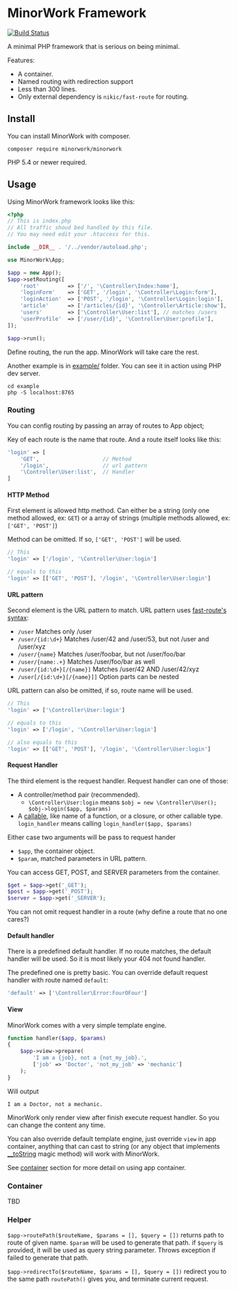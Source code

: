 # MinorWork Framework

[![Build Status](https://travis-ci.org/CQD/minorwork.svg?branch=master)](https://travis-ci.org/CQD/minorwork)

A minimal PHP framework that is serious on being minimal.

Features:

- A container.
- Named routing with redirection support
- Less than 300 lines.
- Only external dependency is `nikic/fast-route` for routing.

## Install

You can install MinorWork with composer.

```
composer require minorwork/minorwork
```

PHP 5.4 or newer required.

## Usage

Using MinorWork framework looks like this:

```php
<?php
// This is index.php
// All traffic shoud bed handled by this file.
// You may need edit your .htaccess for this.

include __DIR__ . '/../vendor/autoload.php';

use MinorWork\App;

$app = new App();
$app->setRouting([
    'root'         => ['/', '\Controller\Index:home'],
    'loginForm'    => ['GET', '/login', '\Controller\Login:form'],
    'loginAction'  => ['POST', '/login', '\Controller\Login:login'],
    'article'      => ['/articles/{id}', '\Controller\Article:show'],
    'users'        => ['\Controller\User:list'], // matches /users
    'userProfile'  => ['/user/{id}', '\Controller\User:profile'],
]);

$app->run();
```

Define routing, the run the app. MinorWork will take care the rest.

Another example is in [example/](example/) folder. You can see it in action using PHP dev server.

```shell
cd example
php -S localhost:8765
```

### Routing

You can config routing by passing an array of routes to App object;

Key of each route is the name that route. And a route itself looks like this:

```php
'login' => [
    'GET',                    // Method
    '/login',                 // url pattern
    '\Controller\User:list',  // Handler
]
```

#### HTTP Method 
First element is allowed http method. Can either be a string (only one method allowed, ex: `GET`)
or a array of strings (multiple methods allowed, ex: `['GET', 'POST']`)

Method can be omitted. If so, `['GET', 'POST']` will be used.

```php
// This
'login' => ['/login', '\Controller\User:login']

// equals to this
'login' => [['GET', 'POST'], '/login', '\Controller\User:login']
```

#### URL pattern
Second element is the URL pattern to match. URL pattern uses [fast-route's syntax](https://github.com/nikic/FastRoute#defining-routes):

- `/user` Matches only /user
- `/user/{id:\d+}` Matches /user/42 and /user/53, but not /user and /user/xyz
- `/user/{name}` Matches /user/foobar, but not /user/foo/bar
- `/user/{name:.+}` Matches /user/foo/bar as well
- `/user/{id:\d+}[/{name}]` Matches /user/42 AND /user/42/xyz
- `/user[/{id:\d+}[/{name}]]` Option parts can be nested

URL pattern can also be omitted, if so, route name will be used.

```php
// This
'login' => ['\Controller\User:login']

// equals to this
'login' => ['/login', '\Controller\User:login']

// also equals to this
'login' => [['GET', 'POST'], '/login', '\Controller\User:login']
```

#### Request Handler

The third element is the request handler. Request handler can one of those:

- A controller/method pair (recommended).
  - `\Controller\User:login` means `$obj = new \Controller\User(); $obj->login($app, $params)`
- A [callable](http://php.net/manual/en/language.types.callable.php), like name of a function, or a closure, or other callable type. `login_handler` means calling `login_handler($app, $params)`

Either case two arguments will be pass to request hander
- `$app`, the container object.
- `$param`, matched parameters in URL pattern.

You can access GET, POST, and SERVER parameters from the container.

```php
$get = $app->get('_GET');
$post = $app->get('_POST');
$server = $app->get('_SERVER');
```

You can not omit request handler in a route (why define a route that no one cares?)

#### Default handler

There is a predefined default handler. If no route matches, the default handler will be used. So it is most likely your 404 not found handler.

The predefined one is pretty basic. You can override default request handler with route named `default`:

```php
'default' => ['\Controller\Error:FourOFour']
```

#### View

MinorWork comes with a very simple template engine.

```php
function handler($app, $params)
{
    $app->view->prepare(
        'I am a {job}, not a {not_my_job}.',
        ['job' => 'Doctor', 'not_my_job' => 'mechanic']
    );
}
```

Will output

```
I am a Doctor, not a mechanic.
```

MinorWork only render view after finish execute request handler. So you can change the content any time.

You can also override default template engine, just override `view` in app container, anything that can cast to string (or any object that implements [__toString](http://php.net/manual/en/language.oop5.magic.php#object.tostring) magic method) will work with MinorWork.

See [container](#Container) section for more detail on using app container.

### Container

TBD

### Helper

`$app->routePath($routeName, $params = [], $query = [])` returns path to route of given name. `$param` will be used to generate that path. if `$query` is provided, it will be used as query string parameter. Throws exception if failed to generate that path.

`$app->redirectTo($routeName, $params = [], $query = [])` redirect you to the same path `routePath()` gives you, and terminate current request.

